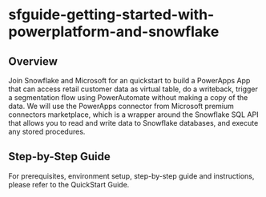 # sfguide-getting-started-with-powerplatform-and-snowflake

## Overview
Join Snowflake and Microsoft for an quickstart to build a PowerApps App that can access retail customer data as virtual table, do a writeback, trigger a segmentation flow using PowerAutomate without making a copy of the data. We will use the PowerApps connector from Microsoft premium connectors marketplace, which is a wrapper around the Snowflake SQL API that allows you to read and write data to Snowflake databases, and execute any stored procedures.

## Step-by-Step Guide
For prerequisites, environment setup, step-by-step guide and instructions, please refer to the QuickStart Guide.
